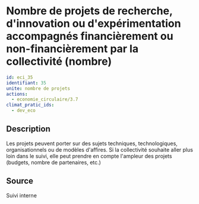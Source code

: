 # Nombre de projets de recherche, d'innovation ou d'expérimentation accompagnés financièrement ou non-financièrement par la collectivité (nombre)
```yaml
id: eci_35
identifiant: 35
unite: nombre de projets
actions:
  - economie_circulaire/3.7
climat_pratic_ids:
  - dev_eco
```
## Description
Les projets peuvent porter sur des sujets techniques, technologiques, organisationnels ou de modèles d'affires. Si la collectivité souhaite aller plus loin dans le suivi, elle peut prendre en compte l'ampleur des projets (budgets, nombre de partenaires, etc.)

## Source
Suivi interne
